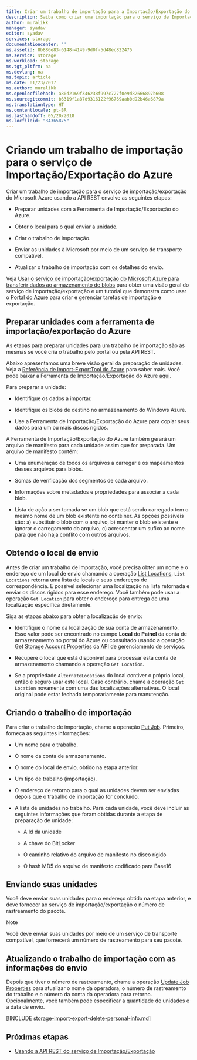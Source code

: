 ```yaml
---
title: Criar um trabalho de importação para a Importação/Exportação do Azure | Microsoft Docs
description: Saiba como criar uma importação para o serviço de Importação/Exportação do Microsoft Azure.
author: muralikk
manager: syadav
editor: syadav
services: storage
documentationcenter: ''
ms.assetid: 8b886e83-6148-4149-9d0f-5d48ec822475
ms.service: storage
ms.workload: storage
ms.tgt_pltfrm: na
ms.devlang: na
ms.topic: article
ms.date: 01/23/2017
ms.author: muralikk
ms.openlocfilehash: a80d2169f346238f997c727f0e9d82666897b608
ms.sourcegitcommit: b6319f1a87d9316122f96769aab0d92b46a6879a
ms.translationtype: HT
ms.contentlocale: pt-BR
ms.lasthandoff: 05/20/2018
ms.locfileid: "34365875"
---
```

# <a name="creating-an-import-job-for-the-azure-importexport-service"></a>Criando um trabalho de importação para o serviço de Importação/Exportação do Azure

Criar um trabalho de importação para o serviço de importação/exportação do Microsoft Azure usando a API REST envolve as seguintes etapas:

-   Preparar unidades com a Ferramenta de Importação/Exportação do Azure.

-   Obter o local para o qual enviar a unidade.

-   Criar o trabalho de importação.

-   Enviar as unidades à Microsoft por meio de um serviço de transporte compatível.

-   Atualizar o trabalho de importação com os detalhes do envio.

 Veja [Usar o serviço de importação/exportação do Microsoft Azure para transferir dados ao armazenamento de blobs](storage-import-export-service.md) para obter uma visão geral do serviço de importação/exportação e um tutorial que demonstra como usar o [Portal do Azure](https://portal.azure.com/) para criar e gerenciar tarefas de importação e exportação.

## <a name="preparing-drives-with-the-azure-importexport-tool"></a>Preparar unidades com a ferramenta de importação/exportação do Azure

As etapas para preparar unidades para um trabalho de importação são as mesmas se você cria o trabalho pelo portal ou pela API REST.

Abaixo apresentamos uma breve visão geral da preparação de unidades. Veja a [Referência de Import-ExportTool do Azure](storage-import-export-tool-how-to-v1.md) para saber mais. Você pode baixar a Ferramenta de Importação/Exportação do Azure [aqui](http://go.microsoft.com/fwlink/?LinkID=301900).

Para preparar a unidade:

-   Identifique os dados a importar.

-   Identifique os blobs de destino no armazenamento do Windows Azure.

-   Use a Ferramenta de Importação/Exportação do Azure para copiar seus dados para um ou mais discos rígidos.

 A Ferramenta de Importação/Exportação do Azure também gerará um arquivo de manifesto para cada unidade assim que for preparada. Um arquivo de manifesto contém:

-   Uma enumeração de todos os arquivos a carregar e os mapeamentos desses arquivos para blobs.

-   Somas de verificação dos segmentos de cada arquivo.

-   Informações sobre metadados e propriedades para associar a cada blob.

-   Lista de ação a ser tomada se um blob que está sendo carregado tem o mesmo nome de um blob existente no contêiner. As opções possíveis são: a) substituir o blob com o arquivo, b) manter o blob existente e ignorar o carregamento do arquivo, c) acrescentar um sufixo ao nome para que não haja conflito com outros arquivos.

## <a name="obtaining-your-shipping-location"></a>Obtendo o local de envio

Antes de criar um trabalho de importação, você precisa obter um nome e o endereço de um local de envio chamando a operação [List Locations](/rest/api/storageimportexport/listlocations). `List Locations` retorna uma lista de locais e seus endereços de correspondência. É possível selecionar uma localização na lista retornada e enviar os discos rígidos para esse endereço. Você também pode usar a operação `Get Location` para obter o endereço para entrega de uma localização específica diretamente.

 Siga as etapas abaixo para obter a localização de envio:

-   Identifique o nome da localização de sua conta de armazenamento. Esse valor pode ser encontrado no campo **Local** do **Painel** da conta de armazenamento no portal do Azure ou consultado usando a operação [Get Storage Account Properties](/rest/api/storagerp/storageaccounts#StorageAccounts_GetProperties) da API de gerenciamento de serviços.

-   Recupere o local que está disponível para processar esta conta de armazenamento chamando a operação `Get Location`.

-   Se a propriedade `AlternateLocations` do local contiver o próprio local, então é seguro usar este local. Caso contrário, chame a operação `Get Location` novamente com uma das localizações alternativas. O local original pode estar fechado temporariamente para manutenção.

## <a name="creating-the-import-job"></a>Criando o trabalho de importação
Para criar o trabalho de importação, chame a operação [Put Job](/rest/api/storageimportexport/jobs#Jobs_CreateOrUpdate). Primeiro, forneça as seguintes informações:

-   Um nome para o trabalho.

-   O nome da conta de armazenamento.

-   O nome do local de envio, obtido na etapa anterior.

-   Um tipo de trabalho (importação).

-   O endereço de retorno para o qual as unidades devem ser enviadas depois que o trabalho de importação for concluído.

-   A lista de unidades no trabalho. Para cada unidade, você deve incluir as seguintes informações que foram obtidas durante a etapa de preparação de unidade:

    -   A Id da unidade

    -   A chave do BitLocker

    -   O caminho relativo do arquivo de manifesto no disco rígido

    -   O hash MD5 do arquivo de manifesto codificado para Base16

## <a name="shipping-your-drives"></a>Enviando suas unidades
Você deve enviar suas unidades para o endereço obtido na etapa anterior, e deve fornecer ao serviço de importação/exportação o número de rastreamento do pacote.

> [!NOTE]
>  Você deve enviar suas unidades por meio de um serviço de transporte compatível, que fornecerá um número de rastreamento para seu pacote.

## <a name="updating-the-import-job-with-your-shipping-information"></a>Atualizando o trabalho de importação com as informações do envio
Depois que tiver o número de rastreamento, chame a operação [Update Job Properties](/api/storageimportexport/jobs#Jobs_Update) para atualizar o nome da operadora, o número de rastreamento do trabalho e o número da conta da operadora para retorno. Opcionalmente, você também pode especificar a quantidade de unidades e a data de envio.

[!INCLUDE [storage-import-export-delete-personal-info.md](../../../includes/storage-import-export-delete-personal-info.md)]

## <a name="next-steps"></a>Próximas etapas

* [Usando a API REST do serviço de Importação/Exportação](storage-import-export-using-the-rest-api.md)
